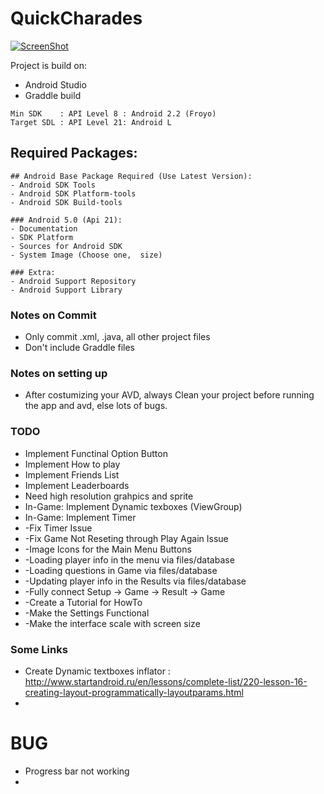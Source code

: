 # QuickCharades



[![ScreenShot](https://github.com/Josue3205/QuickCharades/blob/master/app/src/main/res/drawable-mdpi/bg_main_clean.png)](http://tinypic.com/r/vykzt2/8)


Project is build on:
- Android Studio
- Graddle build

```
Min SDK    : API Level 8 : Android 2.2 (Froyo)
Target SDL : API Level 21: Android L
```

## Required Packages:
```
## Android Base Package Required (Use Latest Version):
- Android SDK Tools
- Android SDK Platform-tools
- Android SDK Build-tools

### Android 5.0 (Api 21):
- Documentation
- SDK Platform
- Sources for Android SDK
- System Image (Choose one,  size)

### Extra:
- Android Support Repository
- Android Support Library
```

### Notes on Commit
- Only commit .xml, .java, all other project files
- Don't include Graddle files

### Notes on setting up
- After costumizing your AVD, always Clean your project before running the app and avd, else lots of bugs.

### TODO

* Implement Functinal Option Button
* Implement How to play
* Implement Friends List
* Implement Leaderboards
* Need high resolution grahpics and sprite
* In-Game: Implement Dynamic texboxes (ViewGroup)
* In-Game: Implement Timer
* -Fix Timer Issue
* -Fix Game Not Reseting through Play Again Issue
* -Image Icons for the Main Menu Buttons
* -Loading player info in the menu via files/database
* -Loading questions in Game via files/database
* -Updating player info in the Results via files/database
* -Fully connect Setup -> Game -> Result -> Game
* -Create a Tutorial for HowTo
* -Make the Settings Functional
* -Make the interface scale with screen size 


### Some Links

* Create Dynamic textboxes inflator : http://www.startandroid.ru/en/lessons/complete-list/220-lesson-16-creating-layout-programmatically-layoutparams.html
*

# BUG 
* Progress bar not working
*
